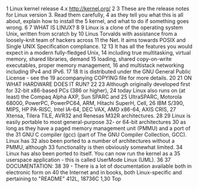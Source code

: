   1         Linux kernel release 4.x <http://kernel.org/>
  2 
  3 These are the release notes for Linux version 3.  Read them carefully,
  4 as they tell you what this is all about, explain how to install the
  5 kernel, and what to do if something goes wrong.
  6 
  7 WHAT IS LINUX?
  8 
  9   Linux is a clone of the operating system Unix, written from scratch by
 10   Linus Torvalds with assistance from a loosely-knit team of hackers across
 11   the Net. It aims towards POSIX and Single UNIX Specification compliance.
 12 
 13   It has all the features you would expect in a modern fully-fledged Unix,
 14   including true multitasking, virtual memory, shared libraries, demand
 15   loading, shared copy-on-write executables, proper memory management,
 16   and multistack networking including IPv4 and IPv6.
 17 
 18   It is distributed under the GNU General Public License - see the
 19   accompanying COPYING file for more details.
 20 
 21 ON WHAT HARDWARE DOES IT RUN?
 22 
 23   Although originally developed first for 32-bit x86-based PCs (386 or higher),
 24   today Linux also runs on (at least) the Compaq Alpha AXP, Sun SPARC and
 25   UltraSPARC, Motorola 68000, PowerPC, PowerPC64, ARM, Hitachi SuperH, Cell,
 26   IBM S/390, MIPS, HP PA-RISC, Intel IA-64, DEC VAX, AMD x86-64, AXIS CRIS,
 27   Xtensa, Tilera TILE, AVR32 and Renesas M32R architectures.
 28 
 29   Linux is easily portable to most general-purpose 32- or 64-bit architectures
 30   as long as they have a paged memory management unit (PMMU) and a port of the
 31   GNU C compiler (gcc) (part of The GNU Compiler Collection, GCC). Linux has
 32   also been ported to a number of architectures without a PMMU, although
 33   functionality is then obviously somewhat limited.
 34   Linux has also been ported to itself. You can now run the kernel as a
 35   userspace application - this is called UserMode Linux (UML).
 36 
 37 DOCUMENTATION:
 38 
 39  - There is a lot of documentation available both in electronic form on
 40    the Internet and in books, both Linux-specific and pertaining to
"README" 412L, 18736C                                                                                                           1,30          Top

